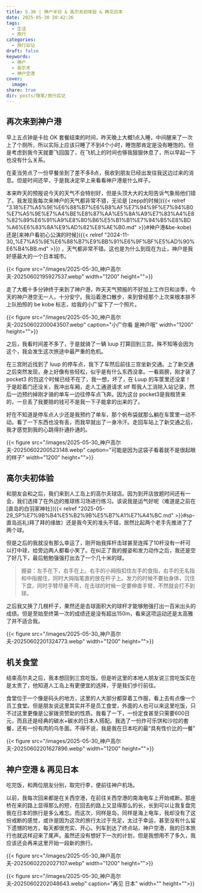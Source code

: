 ```yaml
---
title: 5.30 | 神户半日 & 高尔夫初体验 & 再见日本
date: 2025-05-30 20:42:26
tags:
  - 生活
  - 旅行
categories:
  - 旅行后记
draft: false
keywords:
  - 神户
  - 高尔夫
  - 神户空港
cover:
  image: 
share: true
dir: posts/随笔/旅行后记
---
```


## 再次来到神户港

早上五点钟是卡拉 OK 套餐结束的时间，昨天晚上大概1点入睡，中间醒来了一次上了个厕所，所以实际上应该只睡了不到4个小时，睡饱那肯定是没有睡饱的。但是考虑到我今天就要飞回国了，在飞机上的时间也够我狠狠休息了，所以早起一下也没有什么关系。

在麦当劳点了一份早餐坐到了差不多8点，我收到朋友已经出发往我这边过来的消息。但是时间还早，于是我决定早上来看看神户港是什么样子。

本来昨天的预报说今天的天气不会特别好，但是头顶大大的太阳告诉气象局他们错了。我发现我每次来神户的天气都非常不错，无论是 [zepp的时候]({{< relref "3.18%E7%A5%9E%E6%88%B7%E6%B8%AF%E7%94%9F%E7%94%B0%E7%A5%9E%E7%A4%BE%E8%87%AA%E5%8A%A9%E7%83%A4%E8%82%89%E6%91%A9%E8%80%B6%E5%B1%B1%E7%94%B5%E8%BD%A6%E6%83%8A%E9%AD%82%E8%AE%B0.md" >}}#神户港&be-kobe) 还是[来神户看初心公演的时候]({{< relref "2024-11-30_%E7%A5%9E%E6%88%B7%E9%BB%91%E6%9F%BF%E5%AD%90%E6%B4%BB.md" >}}) ，天气都非常不错。这也是为什么到现在为止，神户是我好感最大的一个日本城市。

{{< figure src="/images/2025-05-30_神户高尔夫-20250602195927537.webp"  width="1200" height="">}}

走了大概十多分钟终于来到了神户港，昨天天气预报的不好加上工作日和淡季，今天的神户港空无一人，十分安宁。我沿着港口散步，来到曾经那个上次来根本排不上队拍照的 be kobe 标志，给我的小广留下了一个照片。

{{< figure src="/images/2025-05-30_神户高尔夫-20250602200043507.webp" caption="小广你看 是神户哦" width="1200" height="">}}

之后，我看时间差不多了，于是就骑了一辆 luup 打算回到三宫。殊不知等会因为这个，我会发生这次旅途中最严重的危机。

在三宫附近找到了 luup 的停车点，我下了车然后前往三宫坐新交通。上了新交通之后突然发现，身上好像有些轻松，似乎是有什么东西没拿。一看肩膀，刚才装了 pocket3 的包这个时候已经不在了，我一想，坏了，在 Luup 的车筐里还没拿！于是趁着门还没关，我冲出车厢，走人工通道请求 stf 帮我人工消除入站记录，然后一边预约掉刚才骑的单车一边往停车点飞奔。因为这台 pocket3是我租赁来的，一旦丢了我要赔的钱可不是我一下子能拿的出来的了。

好在不知道是停车点人少还是我预约了单车，那个帆布袋就那么躺在车筐里一动不动。看了一下东西也没有丢，而我早就出了一身冷汗。走回车站上了新交通之后，我才感觉到我的心跳得扑通扑通的。

{{< figure src="/images/2025-05-30_神户高尔夫-20250602200523148.webp" caption="可能是因为这袋子看着就不是很起眼的样子" width="1200" height="">}}

## 高尔夫初体验

和朋友会和之后，我们来到人工岛上的高尔夫球店。因为到开店放题时间还有一会，我们选择了在外边的推球练习场进行练习。该说我是运气好呢（难道是之前在[直岛的白羽家神社]({{< relref "2025-05-29_SP%E7%9B%B4%E5%B2%9B%E5%B7%A1%E7%A4%BC.md" >}}#sp-直岛巡礼)拜了拜的缘故）还是我今天的准头不错，居然比起两个老手先推进了了两个球。

但是之后的我就没有那么幸运了，刚开始我挥杆击球甚至连挥了10杆没有一杆可以打中球，给旁边两人都看小笑了。在纠正了我的握姿和发力动作之后，我还是空了好几下，最后勉勉强强打出去了一个几十米的球。

> 握姿：左手在下，右手在上。右手的小拇指扣住左手的食指，右手的无名指和中指握住，同时大拇指笔直的放在杆子上。发力的时候不要抬身体，沉住下盘，同时手臂尽量不弯，在击球的时候一定要伸直手臂，不然就会打不到球。

之后我又换了几根杆子，果然还是击球面积大的球杆才能够勉强打出一百米出头的成绩。但是至始至终第一次的成绩还是没有超出150m，看来这项运动还是太高雅了并不适合我。

{{< figure src="/images/2025-05-30_神户高尔夫-20250602201324773.webp"  width="1200" height="">}}

## 机关食堂

结束高尔夫之后，我本想回到三宫吃饭。但是听这里的本地人朋友说三宫吃饭实在是太贵了，他知道人工岛上有更便宜的选择，于是我们步行前往。

食堂位于一个像是码头的地方，这里的人大部分都穿着工作服，看上去有点像一个员工食堂。但是朋友说这里其实并不是员工食堂，外面的人也可以来这里吃饭，只不过这里更像是公家拨资赞助的性质。我看了一下，一份定食甚至只需要600日元，而且还是经典的碳水+碳水的日本人搭配。我选了一份炸可乐饼和沙拉的套餐，还有一份有肉的乌冬面。不得不说，我是我在日本吃的最“具有性价比的一餐”

{{< figure src="/images/2025-05-30_神户高尔夫-20250602201627896.webp"  width="1200" height="">}}

## 神户空港 & 再见日本

吃完饭，和两位朋友分别，取完行李，便前往神户机场。

以前，我每次回来都是在关西空港，在前往关西空港的南海电车上开始戒断。那座桥在来的路上显得那么的短，在回去的路上又显得那么的长，长到可以让我复盘完我在日本的旅行是多么难忘。而这次，同样是岛，同样是海上电车，我却没有了这份戒断的感觉，或许是因为这次的旅行太过于充足，太过于幸运，甚至没有什么留下遗憾的地方，每天都很充实、开心。列车到达了终点站，神户空港，我的日本旅行也就这样迎来了尾声。虽然还没有想好下一次的计划，但是我想用不了多久，我应该还会再来这里开始一段新的旅行。

{{< figure src="/images/2025-05-30_神户高尔夫-20250602202027107.webp"  width="1200" height="">}}

{{< figure src="/images/2025-05-30_神户高尔夫-20250602202048643.webp" caption="再见 日本" width="" height="">}}